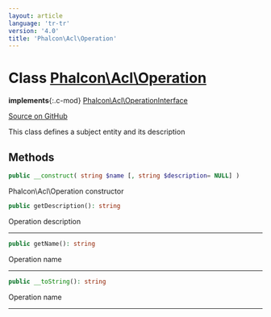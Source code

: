 ```yaml
---
layout: article
language: 'tr-tr'
version: '4.0'
title: 'Phalcon\Acl\Operation'
---
```

# Class [Phalcon\Acl\Operation](api/Phalcon_Acl_Operation)

**implements**{:.c-mod} [Phalcon\Acl\OperationInterface](api/Phalcon_Acl_OperationInterface)

<a href="https://github.com/phalcon/cphalcon/tree/v4.0.0/phalcon/acl/operation.zep" class="btn btn-default btn-sm">Source on GitHub</a>

This class defines a subject entity and its description

## Methods

```php
public __construct( string $name [, string $description= NULL] )
```

Phalcon\Acl\Operation constructor

```php
public getDescription(): string
```

Operation description

* * *

```php
public getName(): string
```

Operation name

* * *

```php
public __toString(): string
```

Operation name

* * *